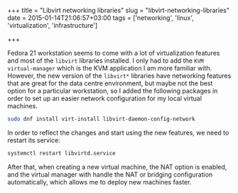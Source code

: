 +++
title = "Libvirt networking libraries"
slug = "libvirt-networking-libraries"
date = 2015-01-14T21:06:57+03:00
tags = ['networking', 'linux', 'virtualization', 'infrastructure']

+++

Fedora 21 workstation seems to come with a lot of virtualization
features and most of the `libvirt` libraries installed. I only had to
add the `KVM virtual-manager` which is the KVM application I am more
familiar with. However, the new version of the `libvirt*` libraries have
networking features that are great for the data centre environment, but
maybe not the best option for a particular workstation, so I added the
following packages in order to set up an easier network configuration
for my local virtual machines.

``` bash
sudo dnf install virt-install libvirt-daemon-config-network
```

In order to reflect the changes and start using the new features, we
need to restart its service:

``` bash
systemctl restart libvirtd.service
```

After that, when creating a new virtual machine, the NAT option is
enabled, and the virtual manager with handle the NAT or bridging
configuration automatically, which allows me to deploy new machines
faster.
